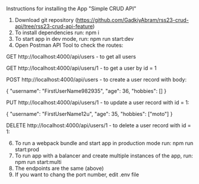 Instructions for installing the App "Simple CRUD API"

1. Download git repository (https://github.com/GadkiyAbram/rss23-crud-api/tree/rss23-crud-api-feature)
2. To install dependencies run: npm i
3. To start app in dev mode, run: npm run start:dev
4. Open Postman API Tool to check the routes:
   
GET http://localhost:4000/api/users - to get all users

GET http://localhost:4000/api/users/1 - to get a user by id = 1

POST http://localhost:4000/api/users - to create a user record with body:

   {
     "username": "FirstUserName982935",
     "age": 36,
     "hobbies": []
   }
   
PUT http://localhost:4000/api/users/1 - to update a user record with id = 1:

   {
     "username": "FirstUserName12u",
     "age": 35,
     "hobbies": ["moto"]
   }
   
DELETE http://localhost:4000/api/users/1 - to delete a user record with id = 1:

6. To run a webpack bundle and start app in production mode run: npm run start:prod
7. To run app with a balancer and create multiple instances of the app, run: npm run start:multi
8. The endpoints are the same (above)
9. If you want to chang the port number, edit .env file

